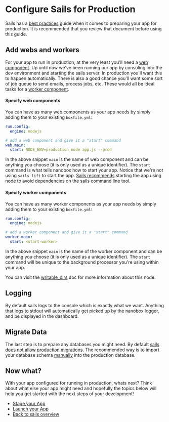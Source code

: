 # Configure Sails for Production

Sails has a [best practices](http://sailsjs.org/documentation/concepts/deployment) guide when it comes to preparing your app for production. It is recommended that you review that document before using this guide.

## Add webs and workers
For your app to run in production, at the very least you'll need a [web component](https://docs.nanobox.io/getting-started/add-components/#web-amp-worker-components). Up until now we've been running our app by consoling into the dev environment and starting the sails server. In production you'll want this to happen automatically. There is also a good chance you'll want some sort of job queue to send emails, process jobs, etc. These would all be ideal tasks for a [worker component](https://docs.nanobox.io/getting-started/add-components/#web-amp-worker-components).

#### Specify web components
You can have as many web components as your app needs by simply adding them to your existing `boxfile.yml`:

```yaml
run.config:
  engine: nodejs

# add a web component and give it a "start" command
web.main:
  start: NODE_ENV=production node app.js --prod
```

In the above snippet `main` is the name of web component and can be anything you choose (it is only used as a unique identifier). The `start` command is what tells nanobox how to start your app. Notice that we're not using `sails lift` to start the app. [Sails recommends](http://sailsjs.org/documentation/concepts/deployment#?lift-your-app) starting the app using node to avoid dependencies on the sails command line tool.

#### Specify worker components
You can have as many worker components as your app needs by simply adding them to your existing `boxfile.yml`:

```yaml
run.config:
  engine: nodejs

# add a worker component and give it a "start" command
worker.main:
  start: <start-worker>
```

In the above snippet `main` is the name of the worker component and can be anything you choose (it is only used as a unique identifier). The `start` command will be unique to the background processor you're using within your app.

You can visit the [writable_dirs](https://docs.nanobox.io/boxfile/web/#writable-directories) doc for more information about this node.

## Logging
By default sails logs to the console which is exactly what we want. Anything that logs to stdout will automatically get picked up by the nanobox logger, and be displayed in the dashboard.

## Migrate Data
The last step is to prepare any databases you might need. By default [sails does not allow production migrations](http://sailsjs.org/documentation/concepts/models-and-orm/model-settings#?can-i-use-automigrations-in-production). The recommended way is to import your database schema [manually](http://sailsjs.org/documentation/concepts/deployment#?set-up-production-database-s-for-your-models) into the production database.

## Now what?
With your app configured for running in production, whats next? Think about what else your app might need and hopefully the topics below will help you get started with the next steps of your development!

* [Stage your App](/nodejs/sails/stage-your-app)
* [Launch your App](/nodejs/sails/launch-your-app)
* [Back to sails overview](/nodejs/sails)
